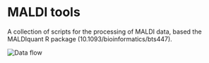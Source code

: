 # MALDI tools

A collection of scripts for the processing of MALDI data, based the MALDIquant R package (10.1093/bioinformatics/bts447).

![Data flow](https://github.com/shiluus/MALDI-tools-dev/blob/master/data.flow.jpg)
